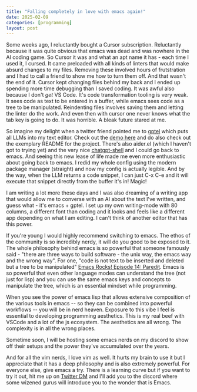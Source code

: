 ```yaml
---
title: "Falling completely in love with emacs again!"
date: 2025-02-09
categories: [programming]
layout: post
---
```


Some weeks ago, I reluctantly bought a Cursor subscription. Reluctantly because it was quite obvious that emacs was dead and was nowhere in the AI coding game. So Cursor it was and what an apt name it has - each time I used it, I cursed. It came preloaded with all kinds of linters that would make absurd changes to my files. Removing these involved hours of frutstration and I had to call a friend to show me how to turn them off. And that wasn't the end of it. Cursor kept changing files behind my back and I ended up spending more time debugging than I saved coding. It was awful also because I don't *get* VS Code. It's code transformation tooling is very weak. It sees code as text to be entered in a buffer, while emacs sees code as a tree to be manipulated. Reindenting files involves saving them and letting the linter do the work. And even then with cursor one never knows what the tab key is going to do. It was horrible. A bleak future stared at me.

So imagine my delight when a twitter friend pointed me to [gptel](https://github.com/karthink/gptel) which puts all LLMs into my text editor. Check out the [demo here](https://www.youtube.com/watch?v=g1VMGhC5gRU) and do also check out the exemplary README for the project. There's also aider.el (which I haven't got to trying yet) and the very nice [chatgpt-shell](https://github.com/xenodium/chatgpt-shell) and I could go back to emacs. And seeing this new lease of life made me even more enthusiastic about going back to emacs. I redid my whole config using the modern package manager (straight) and now my config is actually legible. And by the way, when the LLM returns a code snippet, I can just C-x C-e and it will execute that snippet directly from the buffer it's in! Magic!

I am writing a lot more these days and I was also dreaming of a writing app that would allow me to converse with an AI about the text I've written, and guess what - it's emacs + gptel. I set up my own writing-mode with 80 columns, a different font than coding and it looks and feels like a different app depending on what I am editing. I can't think of another editor that has this power.

If you're young I would highly recommend switching to emacs. The ethos of the community is so incredibly nerdy, it will do you good to be exposed to it. The whole philosophy behind emacs is so powerful that someone famously said - "there are three ways to build software - the unix way, the emacs way and the wrong way". For one, "code is not text to be inserted and deleted but a tree to be manipulated" [Emacs Rocks! Episode 14: Paredit](https://www.youtube.com/watch?v=D6h5dFyyUX0&list=PLVfFIUHWy-aNaF08m34sO81dsVr4L7uI-&index=11). Emacs is so powerful that even other language modes can understand the tree (not just for lisp) and you can use the same emacs keys and concepts to manipulate the tree, which is an essential mindset while programming.

When you see the power of emacs lisp that allows extensive composition of the various tools in emacs -- so they can be combined into powerful workflows --  you will be in nerd heaven. Exposure to this vibe I feel is essential to developing programming aesthetics. This is my real beef with VSCode and a lot of the js ecosystem. The aesthetics are all wrong. The complexity is in all the wrong places.

Sometime soon, I will be hosting some emacs nerds on my discord to show off their setups and the power they've accumulated over the years.

And for all the vim nerds, I love vim as well. It hurts my brain to use it but I appreciate that it has a deep philosophy and is also extremely powerful. For everyone else, give emacs a try. There is a learning curve but if you want to try it out, hit me up on [Twitter DM](https://x.com/_svs_) and I'll add you to the discord where some wizened gurus will introduce you to the wonder that is Emacs.
